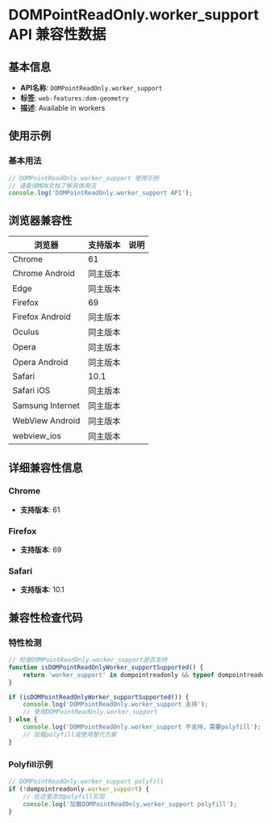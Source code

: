 # DOMPointReadOnly.worker_support API 兼容性数据

## 基本信息

- **API名称**: `DOMPointReadOnly.worker_support`
- **标签**: `web-features:dom-geometry`
- **描述**: Available in workers

## 使用示例

### 基本用法

```javascript
// DOMPointReadOnly.worker_support 使用示例
// 请查阅MDN文档了解具体用法
console.log('DOMPointReadOnly.worker_support API');
```

## 浏览器兼容性

| 浏览器 | 支持版本 | 说明 |
|--------|----------|------|
| Chrome | 61 |  |
| Chrome Android | 同主版本 |  |
| Edge | 同主版本 |  |
| Firefox | 69 |  |
| Firefox Android | 同主版本 |  |
| Oculus | 同主版本 |  |
| Opera | 同主版本 |  |
| Opera Android | 同主版本 |  |
| Safari | 10.1 |  |
| Safari iOS | 同主版本 |  |
| Samsung Internet | 同主版本 |  |
| WebView Android | 同主版本 |  |
| webview_ios | 同主版本 |  |

## 详细兼容性信息

### Chrome

- **支持版本**: 61

### Firefox

- **支持版本**: 69

### Safari

- **支持版本**: 10.1

## 兼容性检查代码

### 特性检测

```javascript
// 检查DOMPointReadOnly.worker_support是否支持
function isDOMPointReadOnlyWorker_supportSupported() {
    return 'worker_support' in dompointreadonly && typeof dompointreadonly.worker_support === 'function';
}

if (isDOMPointReadOnlyWorker_supportSupported()) {
    console.log('DOMPointReadOnly.worker_support 支持');
    // 使用DOMPointReadOnly.worker_support
} else {
    console.log('DOMPointReadOnly.worker_support 不支持，需要polyfill');
    // 加载polyfill或使用替代方案
}
```

### Polyfill示例

```javascript
// DOMPointReadOnly.worker_support polyfill
if (!dompointreadonly.worker_support) {
    // 在这里添加polyfill实现
    console.log('加载DOMPointReadOnly.worker_support polyfill');
}
```

